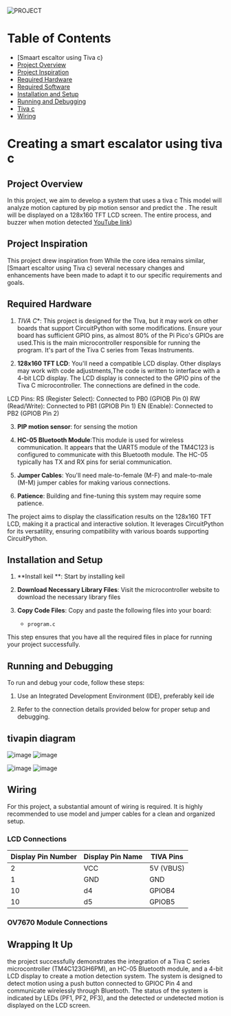 ![PROJECT](project.jpg)
# Table of Contents

  -   [Smaart escaltor using Tiva c}
  - [Project Overview](#project-overview)
  - [Project Inspiration](#project-inspiration)
  - [Required Hardware](#required-hardware)
  - [Required Software](#required-software)
  - [Installation and Setup](#installation-and-setup)
  - [Running and Debugging](#running-and-debugging)
  - [Tiva c](#Raspberry-Pi-Pico-Pin-Diagram)
  - [Wiring](#wiring)

# Creating a smart escalator using tiva  c

## Project Overview

In this project, we aim to develop a system that uses a tiva c This model will analyze motion captured by pip motion sensor and predict the . The result will be displayed on a 128x160 TFT LCD screen. The entire process, and buzzer when motion detected [YouTube link](https://youtube.com/shorts/-CA0Vzc14fw?feature=shared))

## Project Inspiration

This project drew inspiration from  While the core idea remains similar,[Smaart escaltor using Tiva c} several necessary changes and enhancements have been made to adapt it to our specific requirements and goals.

## Required Hardware

1. *TIVA C**: This project is designed for the TIva, but it may work on other boards that support CircuitPython with some modifications. Ensure your board has sufficient GPIO pins, as almost 80% of the Pi Pico's GPIOs are used.This is the main microcontroller responsible for running the program. It's part of the Tiva C series from Texas Instruments.

2. **128x160 TFT LCD**: You'll need a compatible LCD display. Other displays may work with code adjustments,The code is written to interface with a 4-bit LCD display. The LCD display is connected to the GPIO pins of the Tiva C microcontroller. The connections are defined in the code.

LCD Pins:
RS (Register Select): Connected to PB0 (GPIOB Pin 0)
RW (Read/Write): Connected to PB1 (GPIOB Pin 1)
EN (Enable): Connected to PB2 (GPIOB Pin 2)

3. **PIP motion sensor**: for sensing the motion

4. **HC-05 Bluetooth Module**:This module is used for wireless communication. It appears that the UART5 module of the TM4C123 is configured to communicate with this Bluetooth module. The HC-05 typically has TX and RX pins for serial communication.
5. **Jumper Cables**: You'll need male-to-female (M-F) and male-to-male (M-M) jumper cables for making various connections.



3. **Patience**: Building and fine-tuning this system may require some patience.

The project aims to display the classification results on the 128x160 TFT LCD, making it a practical and interactive solution. It leverages CircuitPython for its versatility, ensuring compatibility with various boards supporting CircuitPython.

## Installation and Setup

1. **Install keil **: Start by installing  keil 

2. **Download Necessary Library Files**: Visit the microcontroller website to download the necessary library files
3. **Copy Code Files**: Copy and paste the following files into your board:
   - `program.c`
   


This step ensures that you have all the required files in place for running your project successfully.



## Running and Debugging

To run and debug your code, follow these steps:

1. Use an Integrated Development Environment (IDE), preferably keil ide


3. Refer to the connection details provided below for proper setup and debugging.





## tivapin diagram
![image](https://github.com/re1th123/smartescalatorr/assets/153987405/d78bdacf-b141-4d17-abbd-da5d8b01d21e)
![image](https://github.com/re1th123/smartescalatorr/assets/153987405/9351c8a0-cb35-43cf-a5b0-8fe7cb186b9c)

![image](https://github.com/re1th123/smartescalatorr/assets/153987405/9087b586-2241-4a44-883f-a9a918179e17)
![image](https://github.com/re1th123/smartescalatorr/assets/153987405/46c346a7-1602-431b-9dc6-4df3e5123a4e)







## Wiring

For this project, a substantial amount of wiring is required. It is highly recommended to use model and jumper cables for a clean and organized setup.

### LCD Connections

| Display Pin Number | Display Pin Name | TIVA  Pins |
|-------------------|------------------|--------------|
| 2                 | VCC              | 5V (VBUS)        |
| 1                 | GND              | GND          |
| 10                | d4            | GPIOB4        |
| 10                | d5           | GPIOB5       |

### OV7670 Module Connections




## Wrapping It Up

the project successfully demonstrates the integration of a Tiva C series microcontroller (TM4C123GH6PM), an HC-05 Bluetooth module, and a 4-bit LCD display to create a motion detection system. The system is designed to detect motion using a push button connected to GPIOC Pin 4 and communicate wirelessly through Bluetooth. The status of the system is indicated by LEDs (PF1, PF2, PF3), and the detected or undetected motion is displayed on the LCD screen.
